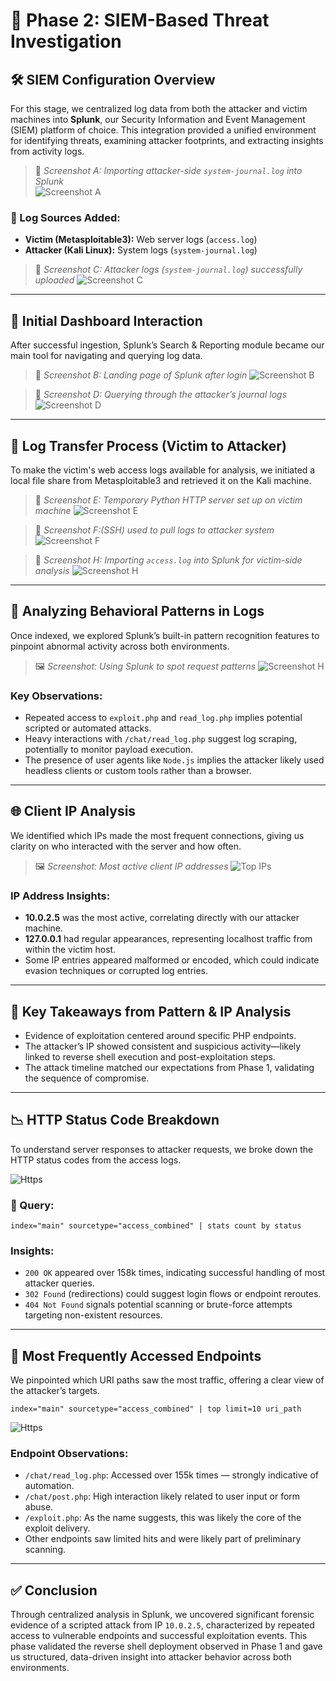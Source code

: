 # 🔎 **Phase 2: SIEM-Based Threat Investigation**

## 🛠️ **SIEM Configuration Overview**

For this stage, we centralized log data from both the attacker and victim machines into **Splunk**, our Security Information and Event Management (SIEM) platform of choice. This integration provided a unified environment for identifying threats, examining attacker footprints, and extracting insights from activity logs.

> 📸 *Screenshot A: Importing attacker-side `system-journal.log` into Splunk*  
![Screenshot A](Screenshots/A.png)

### 📁 Log Sources Added:
- **Victim (Metasploitable3):** Web server logs (`access.log`)
- **Attacker (Kali Linux):** System logs (`system-journal.log`)

> 📸 *Screenshot C: Attacker logs (`system-journal.log`) successfully uploaded*
![Screenshot C](./Screenshots/C.png)

---

## 🧭 **Initial Dashboard Interaction**

After successful ingestion, Splunk’s Search & Reporting module became our main tool for navigating and querying log data.

> 📸 *Screenshot B: Landing page of Splunk after login*
![Screenshot B](./Screenshots/B.png)

> 📸 *Screenshot D: Querying through the attacker’s journal logs*
![Screenshot D](./Screenshots/D.png)

---

## 🔁 **Log Transfer Process (Victim to Attacker)**

To make the victim's web access logs available for analysis, we initiated a local file share from Metasploitable3 and retrieved it on the Kali machine.

> 📸 *Screenshot E: Temporary Python HTTP server set up on victim machine*
![Screenshot E](./Screenshots/E.png)

> 📸 *Screenshot F:(SSH) used to pull logs to attacker system*
![Screenshot F](./Screenshots/F.png)

> 📸 *Screenshot H: Importing `access.log` into Splunk for victim-side analysis*
![Screenshot H](./Screenshots/H.png)

---

## 🔬 **Analyzing Behavioral Patterns in Logs**

Once indexed, we explored Splunk’s built-in pattern recognition features to pinpoint abnormal activity across both environments.

> 🖼 *Screenshot: Using Splunk to spot request patterns*
![Screenshot H](./Screenshots/attack_pattern.png)

### Key Observations:
- Repeated access to `exploit.php` and `read_log.php` implies potential scripted or automated attacks.
- Heavy interactions with `/chat/read_log.php` suggest log scraping, potentially to monitor payload execution.
- The presence of user agents like `Node.js` implies the attacker likely used headless clients or custom tools rather than a browser.

---

## 🌐 **Client IP Analysis**

We identified which IPs made the most frequent connections, giving us clarity on who interacted with the server and how often.

> 🖼 *Screenshot: Most active client IP addresses*
![Top IPs](Screenshots/Mostaccessed_IPS.png)

### IP Address Insights:
- **10.0.2.5** was the most active, correlating directly with our attacker machine.
- **127.0.0.1** had regular appearances, representing localhost traffic from within the victim host.
- Some IP entries appeared malformed or encoded, which could indicate evasion techniques or corrupted log entries.

---

## 📌 **Key Takeaways from Pattern & IP Analysis**

- Evidence of exploitation centered around specific PHP endpoints.
- The attacker’s IP showed consistent and suspicious activity—likely linked to reverse shell execution and post-exploitation steps.
- The attack timeline matched our expectations from Phase 1, validating the sequence of compromise.

---

## 📉 **HTTP Status Code Breakdown**

To understand server responses to attacker requests, we broke down the HTTP status codes from the access logs.

![Https](Screenshots/HTTP_status_codes.png)

### 🧾 Query:
```spl
index="main" sourcetype="access_combined" | stats count by status
```

### Insights:
- `200 OK` appeared over 158k times, indicating successful handling of most attacker queries.
- `302 Found` (redirections) could suggest login flows or endpoint reroutes.
- `404 Not Found` signals potential scanning or brute-force attempts targeting non-existent resources.

---

## 📍 **Most Frequently Accessed Endpoints**

We pinpointed which URI paths saw the most traffic, offering a clear view of the attacker’s targets.

```spl
index="main" sourcetype="access_combined" | top limit=10 uri_path
```

![Https](Screenshots/top_visted_endpoints.png)

### Endpoint Observations:
- `/chat/read_log.php`: Accessed over 155k times — strongly indicative of automation.
- `/chat/post.php`: High interaction likely related to user input or form abuse.
- `/exploit.php`: As the name suggests, this was likely the core of the exploit delivery.
- Other endpoints saw limited hits and were likely part of preliminary scanning.

---

## ✅ **Conclusion**

Through centralized analysis in Splunk, we uncovered significant forensic evidence of a scripted attack from IP `10.0.2.5`, characterized by repeated access to vulnerable endpoints and successful exploitation events. This phase validated the reverse shell deployment observed in Phase 1 and gave us structured, data-driven insight into attacker behavior across both environments.

